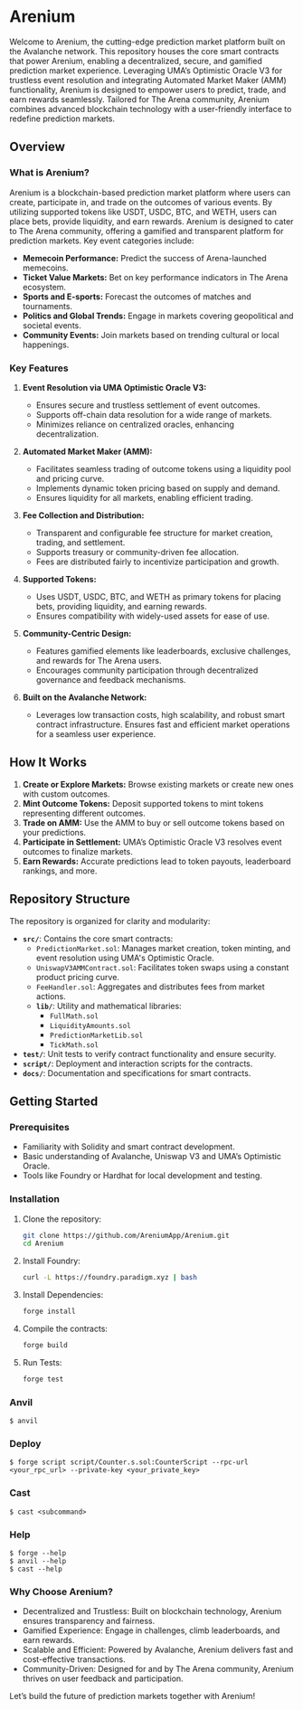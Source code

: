 # Arenium

Welcome to Arenium, the cutting-edge prediction market platform built on the Avalanche network. This repository houses the core smart contracts that power Arenium, enabling a decentralized, secure, and gamified prediction market experience. Leveraging UMA’s Optimistic Oracle V3 for trustless event resolution and integrating Automated Market Maker (AMM) functionality, Arenium is designed to empower users to predict, trade, and earn rewards seamlessly. Tailored for The Arena community, Arenium combines advanced blockchain technology with a user-friendly interface to redefine prediction markets.

## Overview

### What is Arenium?

Arenium is a blockchain-based prediction market platform where users can create, participate in, and trade on the outcomes of various events. By utilizing supported tokens like USDT, USDC, BTC, and WETH, users can place bets, provide liquidity, and earn rewards. Arenium is designed to cater to The Arena community, offering a gamified and transparent platform for prediction markets. Key event categories include:

- **Memecoin Performance:** Predict the success of Arena-launched memecoins.
- **Ticket Value Markets:** Bet on key performance indicators in The Arena ecosystem.
- **Sports and E-sports:** Forecast the outcomes of matches and tournaments.
- **Politics and Global Trends:** Engage in markets covering geopolitical and societal events.
- **Community Events:** Join markets based on trending cultural or local happenings.

### Key Features

1. **Event Resolution via UMA Optimistic Oracle V3:**
    - Ensures secure and trustless settlement of event outcomes.
    - Supports off-chain data resolution for a wide range of markets.
    - Minimizes reliance on centralized oracles, enhancing decentralization.

2. **Automated Market Maker (AMM):**
   - Facilitates seamless trading of outcome tokens using a liquidity pool and pricing curve.
   - Implements dynamic token pricing based on supply and demand.
   - Ensures liquidity for all markets, enabling efficient trading.

3. **Fee Collection and Distribution:**
    - Transparent and configurable fee structure for market creation, trading, and settlement.
    - Supports treasury or community-driven fee allocation.
    - Fees are distributed fairly to incentivize participation and growth.

4. **Supported Tokens:**
    - Uses USDT, USDC, BTC, and WETH as primary tokens for placing bets, providing liquidity, and earning rewards.
    - Ensures compatibility with widely-used assets for ease of use.

5. **Community-Centric Design:**
    - Features gamified elements like leaderboards, exclusive challenges, and rewards for The Arena users.
    - Encourages community participation through decentralized governance and feedback mechanisms.

6. **Built on the Avalanche Network:**
    - Leverages low transaction costs, high scalability, and robust smart contract infrastructure.
    Ensures fast and efficient market operations for a seamless user experience.

## How It Works

1. **Create or Explore Markets:** Browse existing markets or create new ones with custom outcomes.
2. **Mint Outcome Tokens:** Deposit supported tokens to mint tokens representing different outcomes.
3. **Trade on AMM:** Use the AMM to buy or sell outcome tokens based on your predictions.
4. **Participate in Settlement:** UMA’s Optimistic Oracle V3 resolves event outcomes to finalize markets.
5. **Earn Rewards:** Accurate predictions lead to token payouts, leaderboard rankings, and more.

## Repository Structure

The repository is organized for clarity and modularity:

- **`src/`**: Contains the core smart contracts:
  - `PredictionMarket.sol`: Manages market creation, token minting, and event resolution using UMA's Optimistic Oracle.
  - `UniswapV3AMMContract.sol`: Facilitates token swaps using a constant product pricing curve.
  - `FeeHandler.sol`: Aggregates and distributes fees from market actions.
  - **`lib/`**: Utility and mathematical libraries:
    - `FullMath.sol`
    - `LiquidityAmounts.sol`
    - `PredictionMarketLib.sol`
    - `TickMath.sol`
- **`test/`**: Unit tests to verify contract functionality and ensure security.
- **`script/`**: Deployment and interaction scripts for the contracts.
- **`docs/`**: Documentation and specifications for smart contracts.

## Getting Started

### Prerequisites
- Familiarity with Solidity and smart contract development.
- Basic understanding of Avalanche, Uniswap V3 and UMA’s Optimistic Oracle.
- Tools like Foundry or Hardhat for local development and testing.
    
### Installation
1. Clone the repository:
    ```bash
    git clone https://github.com/AreniumApp/Arenium.git
    cd Arenium
    ```

2. Install Foundry:
    ```bash
    curl -L https://foundry.paradigm.xyz | bash
    ```

3. Install Dependencies:
    ```bash
    forge install
    ```

4. Compile the contracts:
    ```bash
    forge build
    ```

5. Run Tests:
    ```bash
    forge test
    ```

### Anvil

```shell
$ anvil
```

### Deploy

```shell
$ forge script script/Counter.s.sol:CounterScript --rpc-url <your_rpc_url> --private-key <your_private_key>
```

### Cast

```shell
$ cast <subcommand>
```

### Help

```shell
$ forge --help
$ anvil --help
$ cast --help
```

### Why Choose Arenium?
- Decentralized and Trustless: Built on blockchain technology, Arenium ensures transparency and fairness.
- Gamified Experience: Engage in challenges, climb leaderboards, and earn rewards.
- Scalable and Efficient: Powered by Avalanche, Arenium delivers fast and cost-effective transactions.
- Community-Driven: Designed for and by The Arena community, Arenium thrives on user feedback and participation.

Let’s build the future of prediction markets together with Arenium!
